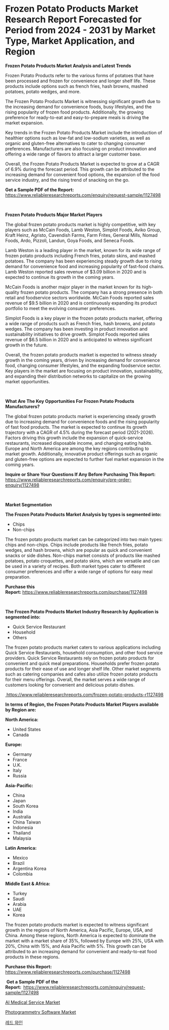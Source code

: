 <p><h1>Frozen Potato Products Market Research Report Forecasted for Period from 2024 -  2031 by Market Type, Market Application, and Region</h1></p><p><strong>Frozen Potato Products Market Analysis and Latest Trends</strong></p>
<p><p>Frozen Potato Products refer to the various forms of potatoes that have been processed and frozen for convenience and longer shelf life. These products include options such as french fries, hash browns, mashed potatoes, potato wedges, and more.</p><p>The Frozen Potato Products Market is witnessing significant growth due to the increasing demand for convenience foods, busy lifestyles, and the rising popularity of frozen food products. Additionally, the growing preference for ready-to-eat and easy-to-prepare meals is driving the market expansion.</p><p>Key trends in the Frozen Potato Products Market include the introduction of healthier options such as low-fat and low-sodium varieties, as well as organic and gluten-free alternatives to cater to changing consumer preferences. Manufacturers are also focusing on product innovation and offering a wide range of flavors to attract a larger customer base.</p><p>Overall, the Frozen Potato Products Market is expected to grow at a CAGR of 6.9% during the forecast period. This growth can be attributed to the increasing demand for convenient food options, the expansion of the food service industry, and the rising trend of snacking on the go.</p></p>
<p><strong>Get a Sample PDF of the Report:&nbsp;</strong> <a href="https://www.reliableresearchreports.com/enquiry/request-sample/1127498">https://www.reliableresearchreports.com/enquiry/request-sample/1127498</a></p>
<p>&nbsp;</p>
<p><strong>Frozen Potato Products Major Market Players</strong></p>
<p><p>The global frozen potato products market is highly competitive, with key players such as McCain Foods, Lamb Weston, Simplot Foods, Aviko Group, Kraft Heinz, Agristo, Cavendish Farms, Farm Frites, General Mills, Nomad Foods, Ardo, Pizzoli, Landun, Goya Foods, and Seneca Foods.</p><p>Lamb Weston is a leading player in the market, known for its wide range of frozen potato products including French fries, potato skins, and mashed potatoes. The company has been experiencing steady growth due to rising demand for convenience food and increasing popularity of fast-food chains. Lamb Weston reported sales revenue of $3.09 billion in 2020 and is expected to continue its growth in the coming years.</p><p>McCain Foods is another major player in the market known for its high-quality frozen potato products. The company has a strong presence in both retail and foodservice sectors worldwide. McCain Foods reported sales revenue of $9.5 billion in 2020 and is continuously expanding its product portfolio to meet the evolving consumer preferences.</p><p>Simplot Foods is a key player in the frozen potato products market, offering a wide range of products such as French fries, hash browns, and potato wedges. The company has been investing in product innovation and sustainability initiatives to drive growth. Simplot Foods reported sales revenue of $6.5 billion in 2020 and is anticipated to witness significant growth in the future.</p><p>Overall, the frozen potato products market is expected to witness steady growth in the coming years, driven by increasing demand for convenience food, changing consumer lifestyles, and the expanding foodservice sector. Key players in the market are focusing on product innovation, sustainability, and expanding their distribution networks to capitalize on the growing market opportunities.</p></p>
<p>&nbsp;</p>
<p><strong>What Are The Key Opportunities For Frozen Potato Products Manufacturers?</strong></p>
<p><p>The global frozen potato products market is experiencing steady growth due to increasing demand for convenience foods and the rising popularity of fast food products. The market is expected to continue its growth trajectory with a CAGR of 4.5% during the forecast period (2021-2026). Factors driving this growth include the expansion of quick-service restaurants, increased disposable income, and changing eating habits. Europe and North America are among the key regions contributing to market growth. Additionally, innovative product offerings such as organic and gluten-free options are expected to further fuel market expansion in the coming years.</p></p>
<p><strong>Inquire or Share Your Questions If Any Before Purchasing This Report:</strong> <a href="https://www.reliableresearchreports.com/enquiry/pre-order-enquiry/1127498">https://www.reliableresearchreports.com/enquiry/pre-order-enquiry/1127498</a></p>
<p>&nbsp;</p>
<p><strong>Market Segmentation</strong></p>
<p><strong>The Frozen Potato Products Market Analysis by types is segmented into:</strong></p>
<p><ul><li>Chips</li><li>Non-chips</li></ul></p>
<p><p>The frozen potato products market can be categorized into two main types: chips and non-chips. Chips include products like french fries, potato wedges, and hash browns, which are popular as quick and convenient snacks or side dishes. Non-chips market consists of products like mashed potatoes, potato croquettes, and potato skins, which are versatile and can be used in a variety of recipes. Both market types cater to different consumer preferences and offer a wide range of options for easy meal preparation.</p></p>
<p><strong>Purchase this Report:&nbsp;</strong><a href="https://www.reliableresearchreports.com/purchase/1127498">https://www.reliableresearchreports.com/purchase/1127498</a></p>
<p>&nbsp;</p>
<p><strong>The Frozen Potato Products Market Industry Research by Application is segmented into:</strong></p>
<p><ul><li>Quick Service Restaurant</li><li>Household</li><li>Others</li></ul></p>
<p><p>The frozen potato products market caters to various applications including Quick Service Restaurants, household consumption, and other food service providers. Quick Service Restaurants rely on frozen potato products for convenient and quick meal preparations. Households prefer frozen potato products for their ease of use and longer shelf life. Other market segments such as catering companies and cafes also utilize frozen potato products for their menu offerings. Overall, the market serves a wide range of customers looking for convenient and delicious potato dishes.</p></p>
<p><a href="https://www.reliableresearchreports.com/frozen-potato-products-r1127498">&nbsp;https://www.reliableresearchreports.com/frozen-potato-products-r1127498</a></p>
<p><strong>In terms of Region, the Frozen Potato Products Market Players available by Region are:</strong></p>
<p>
    <p> <strong> North America: </strong>
        <ul>
            <li>United States</li>
            <li>Canada</li>
        </ul>
        </p> 
    <p> <strong> Europe: </strong>
        <ul>
            <li>Germany</li>
            <li>France</li>
            <li>U.K.</li>
            <li>Italy</li>
            <li>Russia</li>
        </ul>
        </p> 
    <p> <strong> Asia-Pacific: </strong>
        <ul>
            <li>China</li>
            <li>Japan</li>
            <li>South Korea</li>
            <li>India</li>
            <li>Australia</li>
            <li>China Taiwan</li>
            <li>Indonesia</li>
            <li>Thailand</li>
            <li>Malaysia</li>
        </ul>
        </p> 
    <p> <strong> Latin America: </strong>
        <ul>
            <li>Mexico</li>
            <li>Brazil</li>
            <li>Argentina Korea</li>
            <li>Colombia</li>
        </ul>
        </p> 
    <p> <strong> Middle East & Africa: </strong>
        <ul>
            <li>Turkey</li>
            <li>Saudi</li>
            <li>Arabia</li>
            <li>UAE</li>
            <li>Korea</li>
        </ul>
    </p>
    </p>
<p><p>The frozen potato products market is expected to witness significant growth in the regions of North America, Asia Pacific, Europe, USA, and China. Among these regions, North America is expected to dominate the market with a market share of 35%, followed by Europe with 25%, USA with 20%, China with 15%, and Asia Pacific with 5%. This growth can be attributed to an increasing demand for convenient and ready-to-eat food products in these regions.</p></p>
<p><strong>Purchase this Report: </strong><a href="https://www.reliableresearchreports.com/purchase/1127498">https://www.reliableresearchreports.com/purchase/1127498</a></p>
<p>&nbsp;<strong>Get a Sample PDF of the Report:&nbsp;&nbsp;</strong><a href="https://www.reliableresearchreports.com/enquiry/request-sample/1127498">https://www.reliableresearchreports.com/enquiry/request-sample/1127498</a></p>
<p><strong></strong></p>
<p><p><a href="https://www.linkedin.com/pulse/analyzing-ai-medical-service-market-global-industry-perspective-wkede?trackingId=2knxzQMEwc13Bflbj4FYnQ%3D%3D">AI Medical Service Market</a></p><p><a href="https://www.linkedin.com/pulse/photogrammetry-software-market-share-evolution-growth-trends-ua2re?trackingId=%2BJc1V0%2BDKcLf1S1n2BMtvg%3D%3D">Photogrammetry Software Market</a></p><p><a href="https://medium.com/@kylevasquez266/%EB%A0%88%EB%93%9C-%EC%99%80%EC%9D%B8-%EC%8B%9C%EC%9E%A5-%EC%8B%9C%EC%9E%A5-%EC%A0%90%EC%9C%A0%EC%9C%A8-%EC%8B%9C%EC%9E%A5-%EB%8F%99%ED%96%A5-%EB%B0%8F-%EB%AF%B8%EB%9E%98-%EC%84%B1%EC%9E%A5-%ED%83%90%EC%83%89-863812542d33">레드 와인</a></p></p>